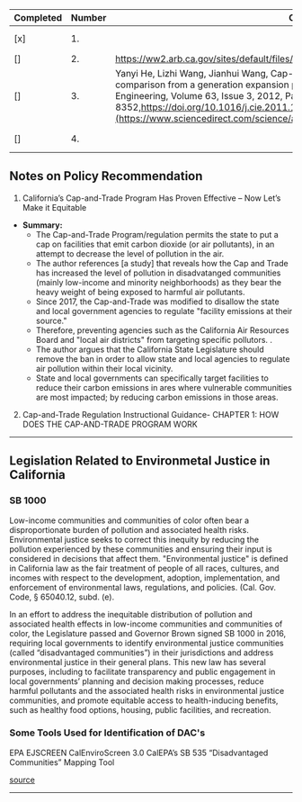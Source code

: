 |Completed|Number| Citation| Link|
|---|---|---|---| 
|[x] |1. ||https://bppj.berkeley.edu/2020/04/10/californias-cap-and-trade-program-has-proven-effective-now-lets-make-it-equitable/|
|[] |2. | https://ww2.arb.ca.gov/sites/default/files/classic//cc/capandtrade/guidance/chapter1.pdf| 
|[] |3. |Yanyi He, Lizhi Wang, Jianhui Wang, Cap-and-trade vs. carbon taxes: A quantitative comparison from a generation expansion planning perspective, Computers & Industrial Engineering, Volume 63, Issue 3, 2012, Pages 708-716, ISSN 0360-8352,https://doi.org/10.1016/j.cie.2011.10.005.(https://www.sciencedirect.com/science/article/pii/S0360835211002920)|https://www.sciencedirect.com/science/article/pii/S0360835211002920|
|[] |4. | | https://ww2.arb.ca.gov/our-work/programs/cap-and-trade-program/cap-and-trade-regulation| 
## Notes on Policy Recommendation 
1. California’s Cap-and-Trade Program Has Proven Effective – Now Let’s Make it Equitable  
* **Summary:** 
    * The Cap-and-Trade Program/regulation permits the state to put a cap on facilities that emit carbon dioxide (or air pollutants), in an attempt to decrease the level of pollution in the air. 
    * The author references [a study] that reveals how the Cap and Trade has increased the level of pollution in disadvatanged communities (mainly low-income and minority neighborhoods) as they bear the heavy weight of being exposed to harmful air pollutants. 
    * Since 2017, the Cap-and-Trade was modified to disallow the state and local government agencies to regulate "facility emissions at their source."
    * Therefore, preventing agencies such as the California Air Resources Board and "local air districts" from targeting specific pollutors. .  
    * The author argues that the California State Legislature should remove the ban in order to allow state and local agencies to regulate air pollution within their local vicinity. 
    * State and local governments can specifically target facilities to reduce their carbon emissions in ares where vulnerable communities are most impacted; by reducing carbon emissions in those areas. 

2. Cap-and-Trade Regulation Instructional Guidance- CHAPTER 1: HOW DOES THE CAP-AND-TRADE PROGRAM WORK

------
## Legislation Related to Environmetal Justice in California

### SB 1000
Low-income communities and communities of color often bear a disproportionate burden of pollution and associated health risks.  Environmental justice seeks to correct this inequity by reducing the pollution experienced by these communities and ensuring their input is considered in decisions that affect them. "Environmental justice" is defined in California law as the fair treatment of people of all races, cultures, and incomes with respect to the development, adoption, implementation, and enforcement of environmental laws, regulations, and policies. (Cal. Gov. Code, § 65040.12, subd. (e). 

In an effort to address the inequitable distribution of pollution and associated health effects in low-income communities and communities of color, the Legislature passed and Governor Brown signed SB 1000 in 2016, requiring local governments to identify environmental justice communities (called “disadvantaged communities”) in their jurisdictions and address environmental justice in their general plans.  This new law has several purposes, including to facilitate transparency and public engagement in local governments’ planning and decision making processes, reduce harmful pollutants and the associated health risks in environmental justice communities, and promote equitable access to health-inducing benefits, such as healthy food options, housing, public facilities, and recreation.

### Some Tools Used for Identification of DAC's
EPA EJSCREEN
CalEnviroScreen 3.0 
CalEPA’s SB 535 “Disadvantaged Communities” Mapping Tool

[source](https://oag.ca.gov/environment/sb1000)  

---------
